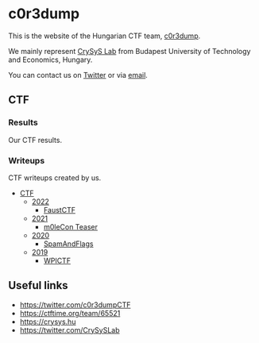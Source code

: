 # c0r3dump 

This is the website of the Hungarian CTF team, [c0r3dump](https://twitter.com/c0r3dumpCTF).

We mainly represent [CrySyS Lab](https://crysys.hu) from Budapest University of Technology and Economics, Hungary.

You can contact us on [Twitter](https://twitter.com/c0r3dumpCTF) or via [email](mailto:c0r3dump@crysys.hu).

## CTF

### Results

Our CTF results.

### Writeups

CTF writeups created by us.

- [CTF](https://c0r3dump.github.io/CTF)
    + [2022](https://c0r3dump.github.io/CTF/2022)
        * [FaustCTF](https://c0r3dump.github.io/CTF/2022/FaustCTF)
    + [2021](https://c0r3dump.github.io/CTF/2021)
        * [m0leCon Teaser](https://c0r3dump.github.io/CTF/2021/m0leConTeaser)
    + [2020](https://c0r3dump.github.io/CTF/2020)
        * [SpamAndFlags](https://c0r3dump.github.io/CTF/2020/SpamAndFlags)
    + [2019](https://c0r3dump.github.io/CTF/2019)
        * [WPICTF](https://c0r3dump.github.io/CTF/2019/WPICTF)

## Useful links

- <https://twitter.com/c0r3dumpCTF>
- <https://ctftime.org/team/65521>
- <https://crysys.hu>
- <https://twitter.com/CrySySLab>
